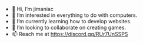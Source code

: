 - 👋 Hi, I’m jimaniac
- 👀 I’m interested in everything to do with computers.
- 🌱 I’m currently learning how to develop websites.
- 💞️ I’m looking to collaborate on creating games.
- 📫 Reach me at https://discord.gg/RUr7UnSSPS

